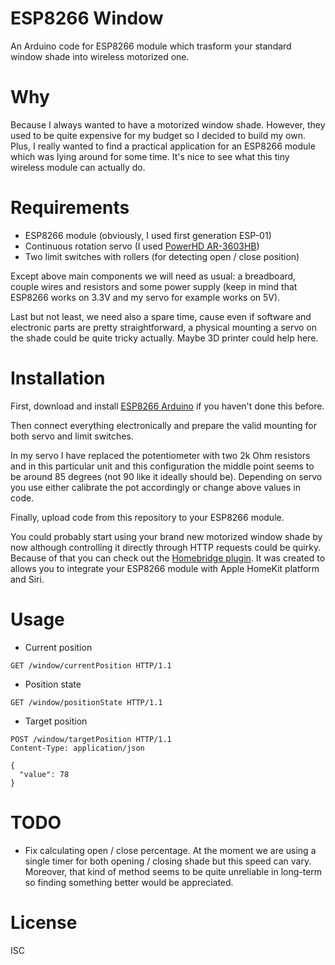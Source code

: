 # ESP8266 Window

An Arduino code for ESP8266 module which trasform your standard window shade into wireless motorized one.

# Why

Because I always wanted to have a motorized window shade. However, they used to be quite expensive for my budget so I decided to build my own. Plus, I really wanted to find a practical application for an ESP8266 module which was lying around for some time. It's nice to see what this tiny wireless module can actually do.

# Requirements

- ESP8266 module (obviously, I used first generation ESP-01)
- Continuous rotation servo (I used [PowerHD AR-3603HB](https://www.amazon.co.uk/Power-HD-AR-3603HB-Speed-Robot/dp/B00CBTXQVI))
- Two limit switches with rollers (for detecting open / close position)

Except above main components we will need as usual: a breadboard, couple wires and resistors and some power supply (keep in mind that ESP8266 works on 3.3V and my servo for example works on 5V).

Last but not least, we need also a spare time, cause even if software and electronic parts are pretty straightforward, a physical mounting a servo on the shade could be quite tricky actually. Maybe 3D printer could help here.

# Installation

First, download and install [ESP8266 Arduino](https://github.com/esp8266/Arduino) if you haven't done this before.

Then connect everything electronically and prepare the valid mounting for both servo and limit switches.

In my servo I have replaced the potentiometer with two 2k Ohm resistors and in this particular unit and this configuration the middle point seems to be around 85 degrees (not 90 like it ideally should be). Depending on servo you use either calibrate the pot accordingly or change above values in code.

Finally, upload code from this repository to your ESP8266 module.

You could probably start using your brand new motorized window shade by now although controlling it directly through HTTP requests could be quirky. Because of that you can check out the [Homebridge plugin](https://github.com/psled/homebridge-esp8266-window). It was created to allows you to integrate your ESP8266 module with Apple HomeKit platform and Siri.

# Usage

- Current position
```
GET /window/currentPosition HTTP/1.1
```

- Position state
```
GET /window/positionState HTTP/1.1
```

- Target position
```
POST /window/targetPosition HTTP/1.1
Content-Type: application/json

{
  "value": 78
}
```

# TODO

- Fix calculating open / close percentage. At the moment we are using a single timer for both opening / closing shade but this speed can vary. Moreover, that kind of method seems to be quite unreliable in long-term so finding something better would be appreciated.

# License

ISC